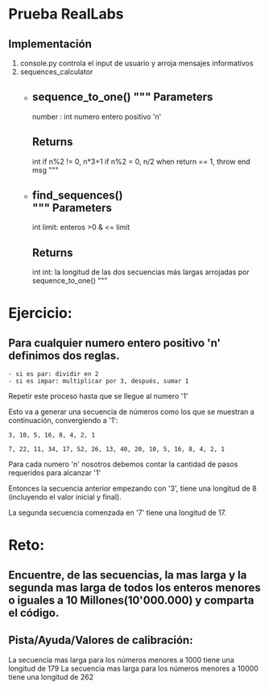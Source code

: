 # Prueba RealLabs

## Implementación
1. console.py controla el input de usuario y arroja mensajes informativos
2. sequences_calculator
    -   sequence_to_one()
        """
        Parameters
        ----------
        number : int
            numero entero positivo 'n'

        Returns
        -------
        int
        if n%2 != 0, n*3+1
        if n%2 = 0, n/2
        when return == 1, throw end msg
        """

    -   find_sequences()   
         """
        Parameters
        ----------
        int
            limit: enteros >0 & <= limit

        Returns
        -------
        int
        int: la longitud de las dos secuencias más largas arrojadas por sequence_to_one()
        """

# Ejercicio:

## Para cualquier numero entero positivo 'n' definimos dos reglas.
    - si es par: dividir en 2
    - si es impar: multiplicar por 3, después, sumar 1

Repetir este proceso hasta que se llegue al numero '1'

Esto va a generar una secuencia de números como los que se muestran a continuación, convergiendo a '1':

`3, 10, 5, 16, 8, 4, 2, 1`

`7, 22, 11, 34, 17, 52, 26, 13, 40, 20, 10, 5, 16, 8, 4, 2, 1`

Para cada numero 'n' nosotros debemos contar la cantidad de pasos requeridos para alcanzar '1'

Entonces la secuencia anterior empezando con '3', tiene una longitud de 8 (incluyendo el valor inicial y final).

La segunda secuencia comenzada en '7' tiene una longitud de 17.


# Reto:
## Encuentre, de las secuencias, la  mas larga y la segunda mas larga de todos los enteros menores o iguales a 10 Millones(10'000.000) y comparta el código.

## Pista/Ayuda/Valores de calibración:
La secuencia mas larga para los números menores a 1000 tiene una longitud de 179
La secuencia mas larga para los números menores a 10000 tiene una longitud de 262
